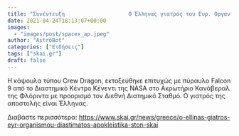 ```yaml
---
title: "Συνέντευξη                    Ο Έλληνας γιατρός του Ευρ. Οργανισμού Διαστήματος αποκλειστικά στον ΣΚΑΪ"
date: 2021-04-24T18:13:07+00:00
images:
  - "images/post/spacex_ap.jpeg"
author: "AstroBot"
categories: ["Ειδήσεις"]
tags: ["skai.gr"]
draft: false
---
```


Η κάψουλα τύπου Crew Dragon, εκτοξεύθηκε επιτυχώς με πύραυλο Falcon 9 από το Διαστημικό Κέντρο Κένεντι της NASA στο Ακρωτήριο Κανάβεραλ της Φλόριντα με προορισμό τον Διεθνή Διατημικό Σταθμό.  Ο γιατρός της αποστολής είναι Έλληνας. 

Διαβάστε περισσότερα: https://www.skai.gr/news/greece/o-ellinas-giatros-eyr-organismou-diastimatos-apokleistika-ston-skai
